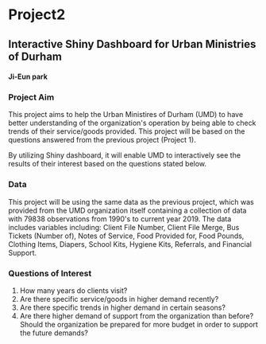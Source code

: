 # Project2
## Interactive Shiny Dashboard for Urban Ministries of Durham
#### Ji-Eun park

### Project Aim

This project aims to help the Urban Ministires of Durham (UMD) to have better understanding of the organization's operation by being able to check trends of their service/goods provided. This project will be based on the questions answered from the previous project (Project 1). 

By utilizing Shiny dashboard, it will enable UMD to interactively see the results of their interest based on the questions stated below. 

### Data

This project will be using the same data as the previous project, which was provided from the UMD organization itself containing a collection of data with 79838 observations from 1990's to current year 2019. The data includes variables including: Client File Number, Client File Merge, Bus Tickets (Number of), Notes of Service, Food Provided for, Food Pounds, Clothing Items, Diapers, School Kits, Hygiene Kits, Referrals, and Financial Support.

### Questions of Interest

1. How many years do clients visit?
2. Are there specific service/goods in higher demand recently?
3. Are there specific trends in higher demand in certain seasons?
4. Are there higher demand of support from the organization than before? Should the organization be prepared for more budget in order to support the future demands?








